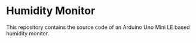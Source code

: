 # Humidity Monitor

This repository contains the source code of an Arduino Uno Mini LE based humidity monitor.
